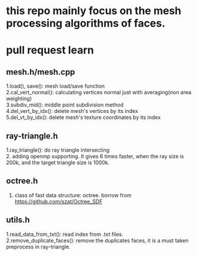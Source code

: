 # this repo mainly focus on the mesh processing algorithms of faces.
# pull request learn
## mesh.h/mesh.cpp
1.load(), save(): mesh load/save function<br>
2.cal_vert_normal(): calculating vertices normal just with averaging(non area weighting)<br>
3.subdiv_mid(): middle point subdivision method<br>
4.del_vert_by_idx(): delete mesh's vertices by its index<br>
5.del_vt_by_idx(): delete mesh's texture coordinates by its index<br>

## ray-triangle.h
1.ray_triangle(): do ray triangle intersecting<br>
2. adding openmp supporting. It gives 6 times faster, when the ray size is 200k, and the target triangle size is 1000k.


## octree.h
1. class of fast data structure: octree. borrow from https://github.com/szat/Octree_SDF<br>

## utils.h
1.read_data_from_txt(): read index from .txt files.<br>
2.remove_duplicate_faces(): remove the duplicates faces, it is a must taken preprocess in ray-triangle.<br>
